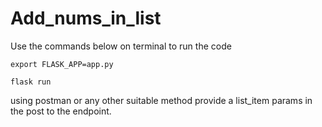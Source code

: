# Add_nums_in_list

Use the commands below on terminal to run the code

``export FLASK_APP=app.py``

``flask run``

using postman or any other suitable method provide a list_item params in the post to the endpoint.
